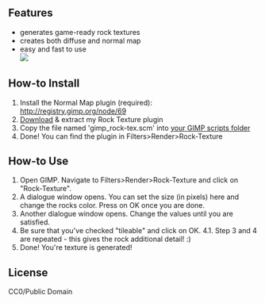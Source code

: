 ## Features
* generates game-ready rock textures
* creates both diffuse and normal map
* easy and fast to use  
![](http://orig10.deviantart.net/603e/f/2015/186/6/f/example3_by_rick_tinyworlds-d901hbe.jpg) 
 
## How-to Install
1. Install the Normal Map plugin (required): http://registry.gimp.org/node/69
2. [Download](https://github.com/tinyworlds/Rock-Texture-Generator/zipball/master) & extract my Rock Texture plugin
3. Copy the file named 'gimp_rock-tex.scm' into [your GIMP scripts folder](http://docs.gimp.org/en/install-script-fu.html)
4. Done! You can find the plugin in Filters>Render>Rock-Texture

## How-to Use
1. Open GIMP. Navigate to Filters>Render>Rock-Texture and click on "Rock-Texture".
2. A dialogue window opens. You can set the size (in pixels) here and change the rocks color. Press on OK once you are done.
3. Another dialogue window opens. Change the values until you are satisfied.
4. Be sure that you've checked "tileable" and click on OK.
4.1. Step 3 and 4 are repeated - this gives the rock additional detail! :)
5. Done! You're texture is generated!

## License
CC0/Public Domain
